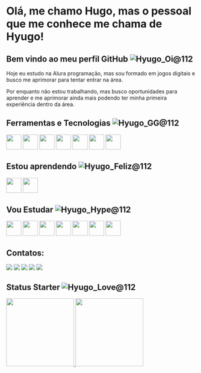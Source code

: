 # Olá, me chamo Hugo, mas o pessoal que me conhece me chama de Hyugo! 
## Bem vindo ao meu perfil GitHub ![Hyugo_Oi@112](https://github.com/HugoReboucas/HugoReboucas/assets/17494143/cdc88248-bd31-4131-b90c-cd04c7915e70)

Hoje eu estudo na Alura programação, mas sou formado em jogos digitais e busco me aprimorar para tentar entrar na área.

Por enquanto não estou trabalhando, mas busco oportunidades para aprender e me aprimorar ainda mais podendo ter minha primeira experiência dentro da área.

## Ferramentas e Tecnologias ![Hyugo_GG@112](https://github.com/HugoReboucas/HugoReboucas/assets/17494143/092e1ab2-8bc5-4a6f-a2ee-22b75274eeb2)

<img src="https://cdn.jsdelivr.net/gh/devicons/devicon@latest/icons/photoshop/photoshop-original.svg" width="40" height="40"/> <img src="https://cdn.jsdelivr.net/gh/devicons/devicon@latest/icons/aftereffects/aftereffects-original.svg" width="40" height="40"/> <img src="https://cdn.jsdelivr.net/gh/devicons/devicon@latest/icons/premierepro/premierepro-original.svg" width="40" height="40"/> <img src="https://cdn.jsdelivr.net/gh/devicons/devicon@latest/icons/visualstudio/visualstudio-original.svg" width="40" height="40"/> <img src="https://cdn.jsdelivr.net/gh/devicons/devicon@latest/icons/javascript/javascript-original.svg" width="40" height="40"/> <img src="https://cdn.jsdelivr.net/gh/devicons/devicon@latest/icons/git/git-original.svg" width="40" height="40"/> <img src="https://cdn.jsdelivr.net/gh/devicons/devicon@latest/icons/sqlite/sqlite-original.svg" width="40" height="40"/>

## Estou aprendendo ![Hyugo_Feliz@112](https://github.com/HugoReboucas/HugoReboucas/assets/17494143/abe89d91-7fdc-4515-8d91-e380872bbc91)
<img src="https://cdn.jsdelivr.net/gh/devicons/devicon@latest/icons/javascript/javascript-original.svg" width="40" height="40"/> <img src="https://cdn.jsdelivr.net/gh/devicons/devicon@latest/icons/git/git-original.svg" width="40" height="40"/>

## Vou Estudar ![Hyugo_Hype@112](https://github.com/HugoReboucas/HugoReboucas/assets/17494143/5ffb7aea-7c68-43dc-88cb-d5cf8337bee4)

<img src="https://cdn.jsdelivr.net/gh/devicons/devicon@latest/icons/python/python-original.svg" width="40" height="40"/> <img src="https://cdn.jsdelivr.net/gh/devicons/devicon@latest/icons/css3/css3-original.svg" width="40" height="40"/> <img src="https://cdn.jsdelivr.net/gh/devicons/devicon@latest/icons/html5/html5-original.svg" width="40" height="40"/> <img src="https://cdn.jsdelivr.net/gh/devicons/devicon@latest/icons/illustrator/illustrator-plain.svg" width="40" height="40"/> <img src="https://cdn.jsdelivr.net/gh/devicons/devicon@latest/icons/csharp/csharp-original.svg" width="40" height="40"/> <img src="https://cdn.jsdelivr.net/gh/devicons/devicon@latest/icons/unity/unity-original.svg" width="40" height="40"/> <img src="https://cdn.jsdelivr.net/gh/devicons/devicon@latest/icons/unrealengine/unrealengine-original-wordmark.svg" width="40" height="40"/>
          
## Contatos:

<div>
<a href="https://www.youtube.com/channel/UCJtXOzJaSowc1YXqz2X49TA" target="_blank"><img loading="lazy" src="https://img.shields.io/badge/YouTube-FF0000?style=for-the-badge&logo=youtube&logoColor=white" target="_blank"></a>
<a href="https://www.instagram.com/ttv.hyugo/" target="_blank"><img loading="lazy" src="https://img.shields.io/badge/-Instagram-%23E4405F?style=for-the-badge&logo=instagram&logoColor=white" target="_blank"></a>
<a href="https://www.twitch.tv/hyugoooo" target="_blank"><img loading="lazy" src="https://img.shields.io/badge/Twitch-9146FF?style=for-the-badge&logo=twitch&logoColor=white" target="_blank"></a>
<a href = "mailto:hugors998@gmail.com"><img loading="lazy" src="https://img.shields.io/badge/Gmail-D14836?style=for-the-badge&logo=gmail&logoColor=white" target="_blank"></a>
<a href="https://www.linkedin.com/in/hugo-reboucas/" target="_blank"><img loading="lazy" src="https://img.shields.io/badge/-LinkedIn-%230077B5?style=for-the-badge&logo=linkedin&logoColor=white" target="_blank"></a>   
</div>  

## Status Starter ![Hyugo_Love@112](https://github.com/HugoReboucas/HugoReboucas/assets/17494143/5f75430f-b61b-4e06-acb1-c304646ac5f7)
<div>
<a href="https://github.com/HugoReboucas">
<img loading="lazy" height="180em" src="https://github-readme-stats.vercel.app/api/top-langs/?username=HugoReboucas&layout=compact&langs_count=7&theme=dracula"/>
<img loading="lazy" height="180em" src="https://github-readme-stats.vercel.app/api?username=HugoReboucas&show_icons=true&theme=dracula&include_all_commits=true&count_private=true"/>
</div>
